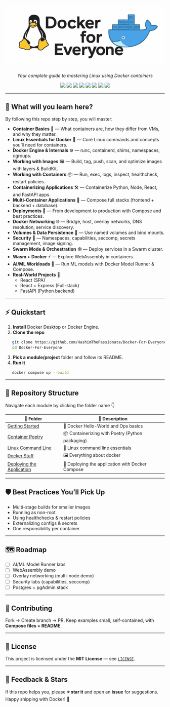 <h1 align="center">
  <img src="./assests/docker.svg" alt="Docker Logo" width="550"/>
</h1>

<p align="center"><i>Your complete guide to mastering Linux using Docker containers</i></p>

<p align="center">
  <img src="https://img.shields.io/badge/License-MIT-green.svg" />
  <img src="https://img.shields.io/github/repo-size/HashimThePassionate/Docker-For-Everyone" />
  <img src="https://img.shields.io/github/stars/HashimThePassionate/Docker-For-Everyone?style=social" />
  <img src="https://img.shields.io/github/last-commit/HashimThePassionate/Docker-For-Everyone" />
  <img src="https://img.shields.io/badge/Docker-ready-2496ED?logo=docker&logoColor=white" />
  <img src="https://img.shields.io/badge/FastAPI-%23009688?logo=fastapi&logoColor=white" />
  <img src="https://img.shields.io/badge/React-%2361DAFB?logo=react&logoColor=black" />
  <img src="https://img.shields.io/badge/Express-%23000000?logo=express&logoColor=white" />
</p>

---

## 🧭 What will you learn here?

By following this repo step by step, you will master:

- **Container Basics** 🐳 — What containers are, how they differ from VMs, and why they matter.  
- **Linux Essentials for Docker** 🐧 — Core Linux commands and concepts you’ll need for containers.  
- **Docker Engine & Internals** ⚙️ — runc, containerd, shims, namespaces, cgroups.  
- **Working with Images** 🖼️ — Build, tag, push, scan, and optimize images with layers & BuildKit.  
- **Working with Containers** 📦 — Run, exec, logs, inspect, healthcheck, restart policies.  
- **Containerizing Applications** 🛠️ — Containerize Python, Node, React, and FastAPI apps.  
- **Multi-Container Applications** 🧩 — Compose full stacks (frontend + backend + database).  
- **Deployments** 🚀 — From development to production with Compose and best practices.  
- **Docker Networking** 🌐 — Bridge, host, overlay networks, DNS resolution, service discovery.  
- **Volumes & Data Persistence** 💾 — Use named volumes and bind mounts.  
- **Security** 🔐 — Namespaces, capabilities, seccomp, secrets management, image signing.  
- **Swarm Mode & Orchestration** 🕸️ — Deploy services in a Swarm cluster.  
- **Wasm + Docker** ⚡ — Explore WebAssembly in containers.  
- **AI/ML Workloads** 🤖 — Run ML models with Docker Model Runner & Compose.  
- **Real-World Projects** 🧪  
  - React (SPA)  
  - React + Express (Full-stack)  
  - FastAPI (Python backend)  

---

## ⚡ Quickstart

1. **Install** Docker Desktop or Docker Engine.  
2. **Clone the repo**  

```bash
   git clone https://github.com/HashimThePassionate/Docker-For-Everyone
   cd Docker-For-Everyone
```

3. **Pick a module/project** folder and follow its README.
4. **Run it**

```bash
   docker compose up --build
```

---

## 📂 Repository Structure

Navigate each module by clicking the folder name 👇

| 📁 Folder | 📖 Description |
|-----------|----------------|
| [Getting Started](./00_the_big_picture_of_containers/) | 🐳 Docker Hello-World and Ops basics |
| [Container Poetry](./01_containerizing_poetry) | 📦 Containerizing with Poetry (Python packaging) |
| [Linux Command Line](./02_linux_command_line) | 🐧 Linux command line essentials |
| [Docker Stuff](./03_technical_stuff/) | 🖼️ Everything about docker |
| [Deploying the Application](./04_deploying_the_application/) | 🚀 Deploying the application with Docker Compose |

---

## 🛡️ Best Practices You’ll Pick Up

* Multi-stage builds for smaller images
* Running as non-root
* Using healthchecks & restart policies
* Externalizing configs & secrets
* One responsibility per container

---

## 🗺️ Roadmap

* [ ] AI/ML Model Runner labs
* [ ] WebAssembly demo
* [ ] Overlay networking (multi-node demo)
* [ ] Security labs (capabilities, seccomp)
* [ ] Postgres + pgAdmin stack

---

## 🤝 Contributing

Fork → Create branch → PR.
Keep examples small, self-contained, with **Compose files + README**.

---

## 📄 License

This project is licensed under the **MIT License** — see [`LICENSE`](./LICENSE).

---

## 💬 Feedback & Stars

If this repo helps you, please **⭐ star it** and open an **issue** for suggestions.
Happy shipping with Docker! 🐳
